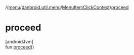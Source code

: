 //[menu](../../../index.md)/[danbroid.util.menu](../index.md)/[MenuItemClickContext](index.md)/[proceed](proceed.md)

# proceed

[androidJvm]\
fun [proceed](proceed.md)()
